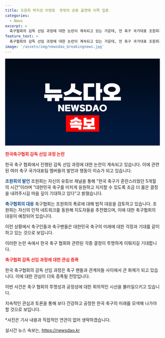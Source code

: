 ```yaml
---
title: 조원희 박지성 이영표  뜻밖의 공동 출연에 이목 집중
categories:
  - News
excerpt: >
  축구협회의 감독 선임 과정에 대한 논란이 계속되고 있는 가운데, 전 축구 국가대표 조원희가 이에 대해 공개적인 아쉬움을 표했다. 대한축구협회는 박주호의 폭로에 대한 법적 대응을 검토하고 있는 가운데, 이에 대한 응원과 지지를 표하는 목소리가 높아지고 있다. 또한, 박주호를 지지하는 유럽 축구 선배들도 축구협회를 향해 비판을 내놓는 가운데, 현재 논란의 중심에 있는 축구협회의 결정에 대한 규명과 더 나은 결정을 내리기를 기대하는 목소리가 높아지고 있다. (단어 수: 151)
feature_text: >
  축구협회의 감독 선임 과정에 대한 논란이 계속되고 있는 가운데, 전 축구 국가대표 조원희가 이에 대해 공개적인 아쉬움을 표했다. 대한축구협회는 박주호의 폭로에 대한 법적 대응을 검토하고 있는 가운데, 이에 대한 응원과 지지를 표하는 목소리가 높아지고 있다. 또한, 박주호를 지지하는 유럽 축구 선배들도 축구협회를 향해 비판을 내놓는 가운데, 현재 논란의 중심에 있는 축구협회의 결정에 대한 규명과 더 나은 결정을 내리기를 기대하는 목소리가 높아지고 있다. (단어 수: 151)
image: '/assets/img/newsdao_breakingnews.jpg'
---
```


<p><img src="/assets/img/newsdao_breakingnews.jpg" alt="ontimetimes 속보" /></p>

<p><b><span style="color: #ee2323;">한국축구협회 감독 선임 과정 논란</span></b></p>

<p>한국 축구 협회에서 진행된 감독 선임 과정에 대한 논란이 계속되고 있습니다. 이에 관련된 여러 축구 국가대표팀 멤버들의 발언과 행동이 이슈가 되고 있습니다. </p>

<p><b><span style="color: #1a5490;">조원희의 발언</span></b>
조원희는 자신의 유튜브 채널을 통해 "한국 축구가 혼란스러웠던 5개월의 시간"이라며 "대한민국 축구를 미치게 응원하고 지지할 수 있도록 조금 더 옳은 결정을 내려주시길 마음 깊이 기대하고 있다"고 밝혔습니다.</p>

<p><b><span style="color: #1a5490;">축구협회의 대응</span></b>
축구협회는 조원희의 폭로에 대해 법적 대응을 검토하고 있습니다. 조원희는 자신의 인적 네트워크를 동원해 지도자들을 추천했으며, 이에 대한 축구협회의 대응이 예정되어 있습니다.</p>

<p>이런 상황에서 축구인들과 축구팬들은 대한민국 축구의 미래에 대한 걱정과 기대를 같이 하고 있는 것으로 보입니다. </p>

<p>이러한 논란 속에서 한국 축구 협회와 관련된 각종 결정이 투명하게 이뤄지길 기대합니다. </p>

<p><b><span style="color: #ee2323;">축구협회 감독 선임 과정에 대한 관심 증폭</span></b></p>

<p>한국 축구협회의 감독 선임 과정은 축구 팬들과 관계자들 사이에서 큰 화제가 되고 있습니다. 이에 대한 관심이 더욱 증폭될 전망입니다. </p>

<p>이번 사건은 축구 협회의 투명성과 공정성에 대한 회의적인 시선을 불러일으키고 있습니다. </p>

<p>지속적인 관심과 토론을 통해 보다 건강하고 공정한 한국 축구의 미래를 모색해 나가야 할 것으로 보입니다. </p>

<p>*사진은 기사 내용과 직접적인 연관이 없어 생략하겠습니다.</p>
실시간 뉴스 속보는, <a href="https://newsdao.kr" rel="dofollow">https://newsdao.kr</a>


